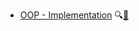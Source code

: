 * [OOP - Implementation](./oopImplementation/)
  <trigger for="pop:oopImplementation-preview">:mag:</trigger>[:scroll:](oopImplementation/print.html)

<popover id="pop:oopImplementation-preview" title="OOP :mag:" placement="right">
  <div slot="content">
    <include src="preview.md" />
  </div>
</popover>
